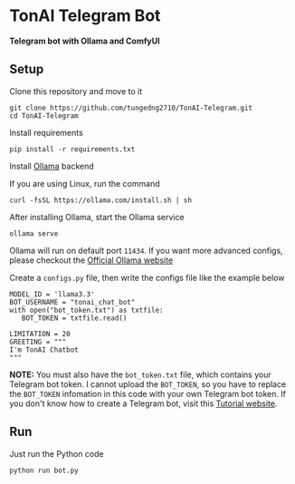 # TonAI Telegram Bot

**Telegram bot with Ollama and ComfyUI**

## Setup
Clone this repository and move to it
```
git clone https://github.com/tungedng2710/TonAI-Telegram.git
cd TonAI-Telegram
```
Install requirements
```
pip install -r requirements.txt
```
Install [Ollama](https://ollama.com/) backend

If you are using Linux, run the command
```
curl -fsSL https://ollama.com/install.sh | sh
```
After installing Ollama, start the Ollama service
```
ollama serve
```
Ollama will run on default port `11434`. If you want more advanced configs, please checkout the [Official Ollama website](https://ollama.com/)

Create a ```configs.py``` file, then write the configs file like the example below
```
MODEL_ID = 'llama3.3'
BOT_USERNAME = "tonai_chat_bot"
with open("bot_token.txt") as txtfile:
   BOT_TOKEN = txtfile.read()
   
LIMITATION = 20
GREETING = """
I'm TonAI Chatbot
"""
```
**NOTE:** You must also have the ```bot_token.txt``` file, which contains your Telegram bot token. I cannot upload the `BOT_TOKEN`, so you have to replace the `BOT_TOKEN` infomation in this code with your own Telegram bot token. If you don't know how to create a Telegram bot, visit this [Tutorial website](https://core.telegram.org/bots/tutorial).
## Run
Just run the Python code
```
python run bot.py
```
